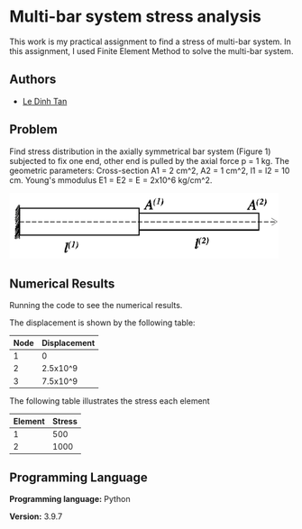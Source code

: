 
# Multi-bar system stress analysis

This work is my practical assignment to find a stress of multi-bar
system. In this assignment, I used Finite Element Method to solve 
the multi-bar system.


## Authors

- [Le Dinh Tan](https://github.com/ledinhtan)


## Problem

Find stress distribution in the axially symmetrical bar system
(Figure 1) subjected to fix one end, other end is pulled by the 
axial force p = 1 kg. The geometric parameters: Cross-section A1 =
2 cm^2, A2 = 1 cm^2, l1 = l2 = 10 cm. Young's mmodulus E1 = E2 = E =
2x10^6 kg/cm^2. 

![](Rod.png)


## Numerical Results

Running the code to see the numerical results.

The displacement is shown by the following table:

| Node | Displacement |
| :--  | :----------- |
|  1   |      0       |
|  2   |   2.5x10^9   |
|  3   |   7.5x10^9   |

The following table illustrates the stress each element

| Element | Stress |
|  :----  | :----- |
|   1     |  500   |
|   2     |  1000  |

## Programming Language

**Programming language:** Python

**Version:** 3.9.7
